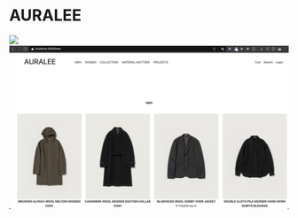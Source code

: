 # AURALEE

<img src="./스크린샷 2023-12-15 오전 12.29.45.png"/>

<img src="./스크린샷 2023-12-15 오전 12.29.54.png"/>
